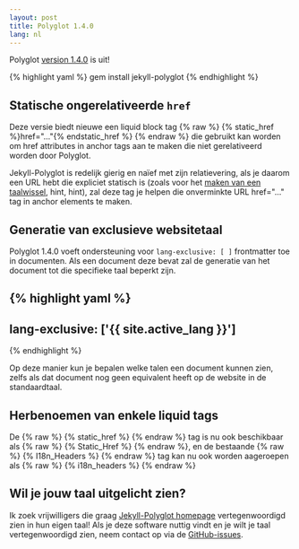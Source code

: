 ```yaml
---
layout: post
title: Polyglot 1.4.0
lang: nl
---
```


Polyglot [version 1.4.0](https://rubygems.org/gems/jekyll-polyglot/versions/1.4.0) is uit!

{% highlight yaml %}
gem install jekyll-polyglot
{% endhighlight %}

## Statische ongerelativeerde `href`

Deze versie biedt nieuwe een liquid block tag {% raw %} {% static_href %}href="..."{% endstatic_href %} {% endraw %} die gebruikt kan worden om href attributes in anchor tags aan te maken die niet gerelativeerd worden door Polyglot.

Jekyll-Polyglot is redelijk gierig en naïef met zijn relatievering, als je daarom een URL hebt die expliciet statisch is (zoals voor het [maken van een taalwissel](https://github.com/untra/polyglot/blob/master/site/_includes/sidebar.html#L40-L42), hint, hint), zal deze tag je helpen die onverminkte URL href="..." tag in anchor elements te maken.

## Generatie van exclusieve websitetaal

Polyglot 1.4.0 voeft ondersteuning voor  `lang-exclusive: [ ]` frontmatter toe in documenten. Als een document deze bevat zal de generatie van het document tot die specifieke taal beperkt zijn.

{% highlight yaml %}
---
lang-exclusive: ['{{ site.active_lang }}']
---
{% endhighlight %}

Op deze manier kun je bepalen welke talen een document kunnen zien, zelfs als dat document nog geen equivalent heeft op de website in de standaardtaal.

## Herbenoemen van enkele liquid tags

De {% raw %} {% static_href %} {% endraw %} tag is nu ook beschikbaar als {% raw %} {% Static_Href %} {% endraw %}, en de bestaande {% raw %} {% I18n_Headers %} {% endraw %} tag kan nu ook worden aageroepen als {% raw %} {% i18n_headers %} {% endraw %}

## Wil je jouw taal uitgelicht zien?

Ik zoek vrijwilligers die graag [Jekyll-Polyglot homepage](https://polyglot.untra.io/) vertegenwoordigd zien in hun eigen taal! Als je deze software nuttig vindt en je wilt je taal vertegenwoordigd zien, neem contact op via de [GitHub-issues](https://github.com/untra/polyglot/issues).
